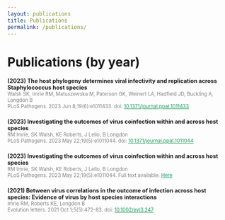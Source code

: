 ```yaml
---
layout: publications
title: Publications
permalink: /publications/
---
```


# Publications (by year)
<div>
  <div style="margin-bottom: 20px;">
    <div style="font-weight: bold;font-size: 0.9em;">(2023) The host phylogeny determines viral infectivity and replication across Staphylococcus host species</div>
    <div style="font-size: 0.8em; color: grey;">Walsh SK, Imrie RM, Matuszewska M, Paterson GK, Weinert LA, Hadfield JD, Buckling A, Longdon B</div>
    <div style="font-size: 0.8em; color: grey;">PLoS Pathogens. 2023 Jun 8;19(6):e1011433. doi: <a href="https://doi.org/10.1371/journal.ppat.1011433" style="color: #159957;">10.1371/journal.ppat.1011433</a></div>
  </div>

  <div style="margin-bottom: 20px;">
    <div style="font-weight: bold;font-size: 0.9em;">(2023) Investigating the outcomes of virus coinfection within and across host species</div>
    <div style="font-size: 0.8em; color: grey;">RM Imrie, SK Walsh, KE Roberts, J Lello, B Longdon</div>
    <div style="font-size: 0.8em; color: grey;">PLoS Pathogens. 2023 May 22;19(5):e1011044. doi: <a href="https://doi.org/10.1371/journal.ppat.1011044" style="color: #159957;">10.1371/journal.ppat.1011044</a></div>
  </div>

  <div style="margin-bottom: 20px;">
    <div style="font-weight: bold;font-size: 0.9em;">(2023) Investigating the outcomes of virus coinfection within and across host species</div>
    <div style="font-size: 0.8em; color: grey;">RM Imrie, SK Walsh, KE Roberts, J Lello, B Longdon</div>
    <div style="font-size: 0.8em; color: grey;">PLoS Pathogens. 2023 May 22;19(5):e1011044. Full text available: <a href="[https://doi.org/10.1371/journal.ppat.1011044](https://www.proquest.com/openview/20fb1a9959299e0e6af257e1976c6b39/1?pq-origsite=gscholar&cbl=51922&diss=y)" style="color: #159957;">Here</a></div>
  </div>

  <div style="margin-bottom: 20px;">
    <div style="font-weight: bold;font-size: 0.9em;">(2021) Between virus correlations in the outcome of infection across host species: Evidence of virus by host species interactions</div>
    <div style="font-size: 0.8em; color: grey;">Imrie RM, Roberts KE, Longdon B</div>
    <div style="font-size: 0.8em; color: grey;">Evolution letters. 2021 Oct 1;5(5):472-83. doi: <a href="https://doi.org/10.1002/evl3.247" style="color: #159957;">10.1002/evl3.247</a></div>
  </div>
  
</div>
